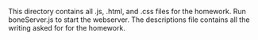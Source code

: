 This directory contains all .js, .html, and .css files for the homework. Run boneServer.js to start the webserver. The descriptions file contains all the writing asked for for the homework.
